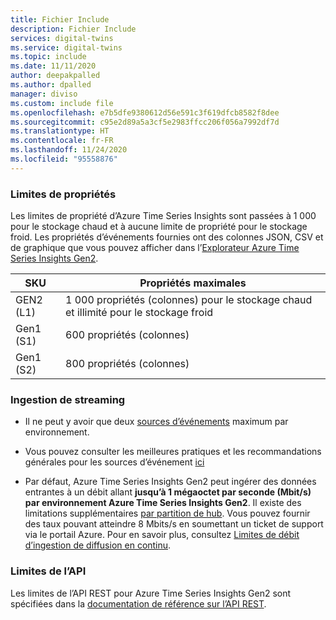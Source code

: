 ```yaml
---
title: Fichier Include
description: Fichier Include
services: digital-twins
ms.service: digital-twins
ms.topic: include
ms.date: 11/11/2020
author: deepakpalled
ms.author: dpalled
manager: diviso
ms.custom: include file
ms.openlocfilehash: e7b5dfe9380612d56e591c3f619dfcb8582f8dee
ms.sourcegitcommit: c95e2d89a5a3cf5e2983ffcc206f056a7992df7d
ms.translationtype: HT
ms.contentlocale: fr-FR
ms.lasthandoff: 11/24/2020
ms.locfileid: "95558876"
---
```

### <a name="property-limits"></a>Limites de propriétés

Les limites de propriété d’Azure Time Series Insights sont passées à 1 000 pour le stockage chaud et à aucune limite de propriété pour le stockage froid. Les propriétés d’événements fournies ont des colonnes JSON, CSV et de graphique que vous pouvez afficher dans l’[Explorateur Azure Time Series Insights Gen2](../articles/time-series-insights/quickstart-explore-tsi.md).

| SKU | Propriétés maximales |
| --- | --- |
| GEN2 (L1) | 1 000 propriétés (colonnes) pour le stockage chaud et illimité pour le stockage froid|
| Gen1 (S1) | 600 propriétés (colonnes) |
| Gen1 (S2) | 800 propriétés (colonnes) |

### <a name="streaming-ingestion"></a>Ingestion de streaming

* Il ne peut y avoir que deux [sources d’événements](../articles/time-series-insights/concepts-streaming-ingestion-event-sources.md) maximum par environnement.

* Vous pouvez consulter les meilleures pratiques et les recommandations générales pour les sources d’événement [ici](../articles/time-series-insights/concepts-streaming-ingestion-event-sources.md#streaming-ingestion-best-practices)

* Par défaut, Azure Time Series Insights Gen2 peut ingérer des données entrantes à un débit allant **jusqu’à 1 mégaoctet par seconde (Mbit/s) par environnement Azure Time Series Insights Gen2**. Il existe des limitations supplémentaires [par partition de hub](../articles/time-series-insights/concepts-streaming-ingress-throughput-limits.md#hub-partitions-and-per-partition-limits). Vous pouvez fournir des taux pouvant atteindre 8 Mbits/s en soumettant un ticket de support via le portail Azure. Pour en savoir plus, consultez [Limites de débit d’ingestion de diffusion en continu](../articles/time-series-insights/concepts-streaming-ingress-throughput-limits.md).

### <a name="api-limits"></a>Limites de l’API

Les limites de l’API REST pour Azure Time Series Insights Gen2 sont spécifiées dans la [documentation de référence sur l’API REST](/rest/api/time-series-insights/preview#limits-1).